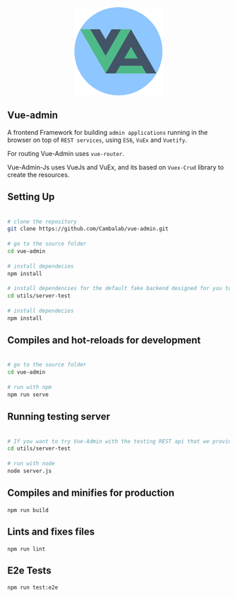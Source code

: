 
<div style="text-align: center">
  <img style="text-align: center" src="public/logo.png" width="200">
</div>

## Vue-admin

A frontend Framework for building `admin applications` running in the browser
on top of `REST services`, using `ES6`, `VuEx` and `Vuetify`.

For routing Vue-Admin uses `vue-router`.

Vue-Admin-Js uses VueJs and VuEx, and its based on `Vuex-Crud` library to create the resources.

## Setting Up

```bash

# clone the repository
git clone https://github.com/Cambalab/vue-admin.git

# go to the source folder
cd vue-admin

# install dependecies
npm install

# install dependencies for the default fake backend designed for you to testing the framework. It will running on localhost:8080
cd utils/server-test

# install dependecies
npm install

```

## Compiles and hot-reloads for development

```bash

# go to the source folder
cd vue-admin

# run with npm
npm run serve

```

## Running testing server

```bash

# If you want to try Vue-Admin with the testing REST api that we provide
cd utils/server-test

# run with node
node server.js

```

## Compiles and minifies for production

```
npm run build
```

## Lints and fixes files

```
npm run lint
```

## E2e Tests

```
npm run test:e2e
```
